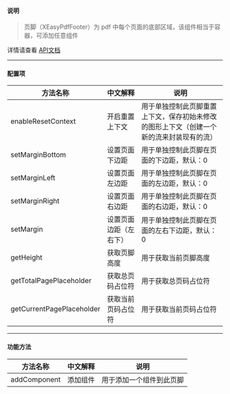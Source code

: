 #### 说明
> 页脚（XEasyPdfFooter）为 pdf 中每个页面的底部区域，该组件相当于容器，可添加任意组件

详情请查看 [API文档](/md/pdfbox/api文档.md)

---

#### 配置项
|方法名称   |中文解释   |说明   |
|---|---|---|
|enableResetContext   |开启重置上下文   |用于单独控制此页脚重置上下文，保存初始未修改的图形上下文（创建一个新的流来封装现有的流）   |
|setMarginBottom   |设置页面下边距   |用于单独控制此页脚在页面的下边距，默认：0   |
|setMarginLeft   |设置页面左边距   |用于单独控制此页脚在页面的左边距，默认：0   |
|setMarginRight   |设置页面右边距   |用于单独控制此页脚在页面的右边距，默认：0   |
|setMargin   |设置页面边距（左右下）   |用于单独控制此页脚在页面的左右下边距，默认：0   |
|getHeight   |获取页脚高度   |用于获取当前页脚高度   |
|getTotalPagePlaceholder   |获取总页码占位符   |用于获取总页码占位符   |
|getCurrentPagePlaceholder   |获取当前页码占位符   |用于获取当前页码占位符   |

---

#### 功能方法
|方法名称   |中文解释   |说明   |
|---|---|---|
|addComponent   |添加组件   |用于添加一个组件到此页脚   |
